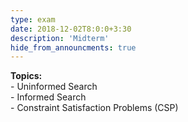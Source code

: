 ```yaml
---
type: exam
date: 2018-12-02T8:0:0+3:30
description: 'Midterm'
hide_from_announcments: true
---
```

**Topics:**
<br> - Uninformed Search
<br> - Informed Search
<br> - Constraint Satisfaction Problems (CSP)
